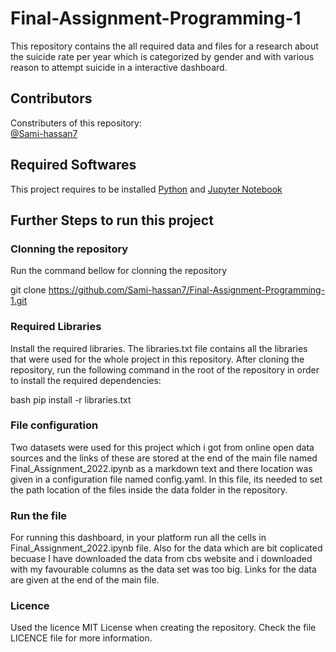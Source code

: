 # Final-Assignment-Programming-1
This repository contains the all required data and files for a research about the suicide rate per year which is categorized by gender and with various reason to attempt suicide in a interactive dashboard. 


## Contributors
Constributers of this repository: \
[@Sami-hassan7](https://github.com/Sami-hassan7) 


## Required Softwares
This project requires to be installed [Python](https://www.python.org/downloads/) and [Jupyter Notebook](https://jupyter.org/)

## Further Steps to run this project

### Clonning the repository
Run the command bellow for clonning the repository

git clone https://github.com/Sami-hassan7/Final-Assignment-Programming-1.git

### Required Libraries 
Install the required libraries. The libraries.txt file contains all the libraries that were used for the whole project in this repository. After cloning the repository, run the following command in the root of the repository in order to install the required dependencies:

bash
pip install -r libraries.txt


### File configuration
Two datasets were used for this project which i got from online open data sources and the links of these are stored at the end of the main file named Final_Assignment_2022.ipynb as a markdown text and there location was given in a configuration file named config.yaml. In this file, its needed to set the path location of the files inside the data folder in the repository.

### Run the file 
For running this dashboard, in your platform run all the cells in Final_Assignment_2022.ipynb file.
Also for the data which are bit coplicated becuase I have downloaded the data from cbs website and i downloaded with my favourable columns as the data set was too big. Links for the data are given at the end of the main file.

### Licence
Used the licence MIT License when creating the repository. Check the file LICENCE file for more information.
